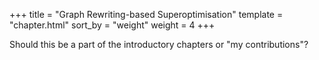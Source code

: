 +++
title = "Graph Rewriting-based Superoptimisation"
template = "chapter.html"
sort_by = "weight"
weight = 4
+++

Should this be a part of the introductory chapters or "my contributions"?